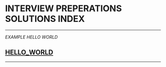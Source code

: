 # INTERVIEW PREPERATIONS SOLUTIONS INDEX


--- 
*EXAMPLE HELLO WORLD*

[HELLO_WORLD](HELLO_WORLD/index.md)
- 
--- 

